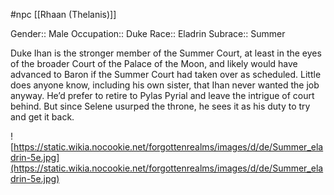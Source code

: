 #npc [[Rhaan (Thelanis)]]

Gender:: Male
Occupation:: Duke
Race:: Eladrin
Subrace:: Summer

Duke Ihan is the stronger member of the Summer Court, at least in the eyes of the broader Court of the Palace of the Moon, and likely would have advanced to Baron if the Summer Court had taken over as scheduled. Little does anyone know, including his own sister, that Ihan never wanted the job anyway. He’d prefer to retire to Pylas Pyrial and leave the intrigue of court behind. But since Selene usurped the throne, he sees it as his duty to try and get it back.

![https://static.wikia.nocookie.net/forgottenrealms/images/d/de/Summer_eladrin-5e.jpg](https://static.wikia.nocookie.net/forgottenrealms/images/d/de/Summer_eladrin-5e.jpg)



